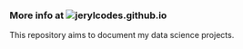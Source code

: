 ### More info at ![jerylcodes.github.io](jerylcodes.github.io)
This repository aims to document my data science projects.
